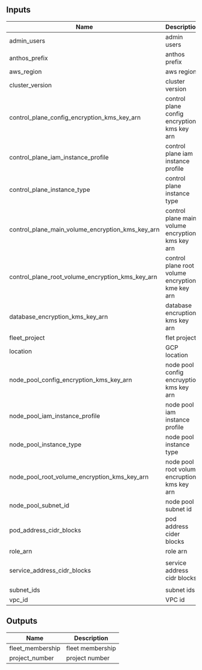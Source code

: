 <!-- BEGINNING OF PRE-COMMIT-TERRAFORM DOCS HOOK -->
## Inputs

| Name | Description | Type | Default | Required |
|------|-------------|------|---------|:--------:|
| admin\_users | admin users | `list(string)` | n/a | yes |
| anthos\_prefix | anthos prefix | `string` | n/a | yes |
| aws\_region | aws region | `string` | n/a | yes |
| cluster\_version | cluster version | `string` | n/a | yes |
| control\_plane\_config\_encryption\_kms\_key\_arn | control plane config encryption kms key arn | `string` | n/a | yes |
| control\_plane\_iam\_instance\_profile | control plane iam instance profile | `string` | n/a | yes |
| control\_plane\_instance\_type | control plane instance type | `string` | n/a | yes |
| control\_plane\_main\_volume\_encryption\_kms\_key\_arn | control plane main volume encryption kms key arn | `string` | n/a | yes |
| control\_plane\_root\_volume\_encryption\_kms\_key\_arn | control plane root volume encryption kme key arn | `string` | n/a | yes |
| database\_encryption\_kms\_key\_arn | database encruption kms key arn | `string` | n/a | yes |
| fleet\_project | flet project | `string` | n/a | yes |
| location | GCP location | `string` | n/a | yes |
| node\_pool\_config\_encryption\_kms\_key\_arn | node pool config encruyption kms key arn | `string` | n/a | yes |
| node\_pool\_iam\_instance\_profile | node pool iam instance profile | `string` | n/a | yes |
| node\_pool\_instance\_type | node pool instance type | `string` | n/a | yes |
| node\_pool\_root\_volume\_encryption\_kms\_key\_arn | node pool root volume encruption kms key arn | `string` | n/a | yes |
| node\_pool\_subnet\_id | node pool subnet id | `string` | n/a | yes |
| pod\_address\_cidr\_blocks | pod address cider blocks | `list(string)` | <pre>[<br>  "10.2.0.0/16"<br>]</pre> | no |
| role\_arn | role arn | `string` | n/a | yes |
| service\_address\_cidr\_blocks | service address cidr blocks | `list(string)` | <pre>[<br>  "10.1.0.0/16"<br>]</pre> | no |
| subnet\_ids | subnet ids | `list(string)` | n/a | yes |
| vpc\_id | VPC id | `string` | n/a | yes |

## Outputs

| Name | Description |
|------|-------------|
| fleet\_membership | fleet membership |
| project\_number | project number |

<!-- END OF PRE-COMMIT-TERRAFORM DOCS HOOK -->
